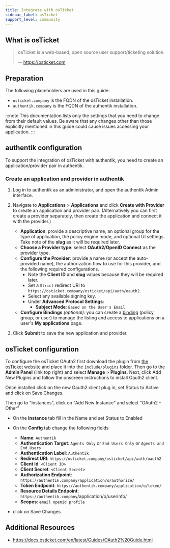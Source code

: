 ```yaml
---
title: Integrate with osTicket
sidebar_label: osTicket
support_level: community
---
```


## What is osTicket

> osTicket is a web-based, open source user support/ticketing solution.
>
> -- https://osticket.com

## Preparation

The following placeholders are used in this guide:

- `osticket.company` is the FQDN of the osTicket installation.
- `authentik.company` is the FQDN of the authentik installation.

:::note
This documentation lists only the settings that you need to change from their default values. Be aware that any changes other than those explicitly mentioned in this guide could cause issues accessing your application.
:::

## authentik configuration

To support the integration of osTicket with authentik, you need to create an application/provider pair in authentik.

### Create an application and provider in authentik

1. Log in to authentik as an administrator, and open the authentik Admin interface.
2. Navigate to **Applications** > **Applications** and click **Create with Provider** to create an application and provider pair. (Alternatively you can first create a provider separately, then create the application and connect it with the provider.)
    - **Application**: provide a descriptive name, an optional group for the type of application, the policy engine mode, and optional UI settings. Take note of the **slug** as it will be required later.
    - **Choose a Provider type**: select **OAuth2/OpenID Connect** as the provider type.
    - **Configure the Provider**: provide a name (or accept the auto-provided name), the authorization flow to use for this provider, and the following required configurations.
        - Note the **Client ID** and **slug** values because they will be required later.
        - Set a `Strict` redirect URI to `https://osticket.company/osticket/api/auth/oauth2`.
        - Select any available signing key.
        - Under **Advanced Protocol Settings**:
            - **Subject Mode**: `Based on the User's Email`
    - **Configure Bindings** _(optional)_: you can create a [binding](/docs/add-secure-apps/flows-stages/bindings/) (policy, group, or user) to manage the listing and access to applications on a user's **My applications** page.

3. Click **Submit** to save the new application and provider.

## osTicket configuration

To configure the osTicket OAuth2 first download the plugin from [the osTicket website](https://osticket.com/download) and place it into the `include/plugins` folder. Then go to the **Admin Panel** (link top right) and select **Manage** > **Plugins**. Next, click Add New Plugins and follow the onscreen instructions to install Oauth2 client.

Once installed click on the new Oauth2 client plug in, set Status to Active and click on Save Changes.

Then go to "Instances", click on "Add New Instance" and select "OAuth2 - Other"

- On the **Instance** tab fill in the Name and set Status to Enabled
- On the **Config** tab change the following fields
    - **Name**: `Authentik`
    - **Authentication Target**: `Agents Only` or `End Users Only` or `Agents and End Users`
    - **Authentication Label**: `Authentik`
    - **Redirect URI**: `https://osticket.company/osticket/api/auth/oauth2`
    - **Client Id**: `<Client ID>`
    - **Client Secret**: `<Client Secret>`
    - **Authorization Endpoint**: `https://authentik.company/application/o/authorize/`
    - **Token Endpoint**: `https://authentik.company/application/o/token/`
    - **Resource Details Endpoint**: `https://authentik.company`/application/o/userinfo/
    - **Scopes**: `email openid profile`

- click on Save Changes

## Additional Resources

- https://docs.osticket.com/en/latest/Guides/OAuth2%20Guide.html
